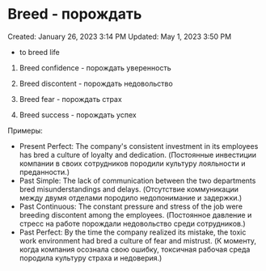 # Breed - порождать

Created: January 26, 2023 3:14 PM
Updated: May 1, 2023 3:50 PM

- to breed life

1. Breed confidence - порождать уверенность

2. Breed discontent - порождать недовольство

3. Breed fear - порождать страх

4. Breed success - порождать успех

Примеры:

- Present Perfect: The company's consistent investment in its employees has bred a culture of loyalty and dedication. (Постоянные инвестиции компании в своих сотрудников породили культуру лояльности и преданности.)
- Past Simple: The lack of communication between the two departments bred misunderstandings and delays. (Отсутствие коммуникации между двумя отделами породило недопонимание и задержки.)
- Past Continuous: The constant pressure and stress of the job were breeding discontent among the employees. (Постоянное давление и стресс на работе порождали недовольство среди сотрудников.)
- Past Perfect: By the time the company realized its mistake, the toxic work environment had bred a culture of fear and mistrust. (К моменту, когда компания осознала свою ошибку, токсичная рабочая среда породила культуру страха и недоверия.)